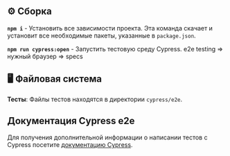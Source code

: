 ## ⚙️ Сборка

**`npm i`** - Установить все зависимости проекта. Эта команда скачает и установит все необходимые пакеты, указанные в `package.json`.

**`npm run cypress:open`** - Запустить тестовую среду Cypress. e2e testing => нужный браузер => specs

## 🖥️ Файловая система

**Тесты**: Файлы тестов находятся в директории `cypress/e2e`.

## Документация Cypress e2e

Для получения дополнительной информации о написании тестов с Cypress посетите [документацию Cypress](https://docs.cypress.io/guides/end-to-end-testing/writing-your-first-end-to-end-test).
